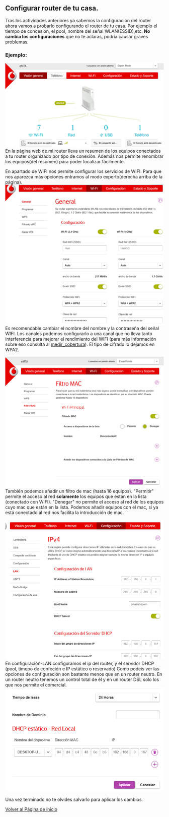 ## Configurar router de tu casa.

Tras los actividades anteriores ya sabemos la configuración del router ahora vamos a probarlo configurando el router de tu casa. Por ejemplo el tiempo de concesión, el pool, nombre del señal WLAN(ESSID),etc.
**No cambia los configuraciones** que no te aclaras, podría causar graves problemas.

### Ejemplo:
![imagen de configuración del router vodafone1](imagen/vodafone1.png)
En la página web de mi router lleva un resumen de los equipos conectados a tu router organizado por tipo de conexión. Además nos permite renombrar los equipos(del resumen) para poder localizar fácilmente.

En apartado de WIFI nos permite configurar los servicios de WIFI. Para que nos aparezca más opciones entramos al modo experto(derecha arriba de la página).
![imagen de configuración del router vodafone2](imagen/vodafone2.png)
Es recomendable cambiar el nombre del nombre y la contraseña del señal WIFI. Los canales podemos configurarlo a una canal que no lleva tanto interferencia para mejorar el rendimiento del WIFI (para más información sobre eso consulta al [medir_cobertura](https://serrogard.github.io/Se-al-WiFi/)). El tipo de cifrado lo dejamos en WPA2.

![imagen de configuración del router vodafone5](imagen/vodafone5.png)
También podemos añadir un filtro de mac (hasta 16 equipos). "Permitir" permite el acceso al red **solamente** los equipos que están en la lista (conectado con WIFI). "Denegar" no permite el acceso al red de los equipos cuyo mac que están en la lista. Podemos añadir equipos con el mac, si ya está conectado al red nos facilita la introducción de mac.

![imagen de configuración del router vodafone3](imagen/vodafone3.png)
En configuración-LAN configuramos el ip del router, y el servidor DHCP (pool, timepo de confeción e IP estático o reservado)
Como podeis ver las opciones de configuración son bastante menos que en un router neutro. En un router neutro tenemos un control total de él y en un router DSL solo los que nos permite el comercial.
![imagen de configuración del router vodafone4](imagen/vodafone4.png)

Una vez terminado no te olvides salvarlo para aplicar los cambios.


[Volver al Página de inicio](inicio.md)
